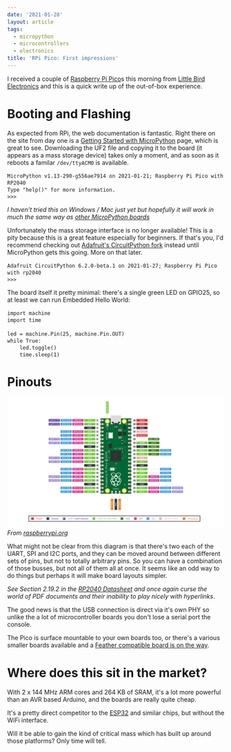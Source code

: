```yaml
---
date: '2021-01-28'
layout: article
tags:
  - micropython
  - microcontrollers
  - electronics
title: 'RPi Pico: First impressions'
---
```


I received a couple of
[Raspberry Pi Pico](https://www.raspberrypi.org/documentation/pico/getting-started/)s
this morning from [Little Bird Electronics](https://www.littlebird.com.au/)
and this is a quick write up of the out-of-box experience.

# Booting and Flashing

As expected from RPi, the web documentation is fantastic.  Right there on the site
from day one is a
[Getting Started with MicroPython](https://www.raspberrypi.org/documentation/pico/getting-started/)
page, which is great to see.  Downloading the UF2 file and copying it to the
board (it appears as a mass storage device) takes only a moment, and as soon
as it reboots a familar `/dev/ttyACM0` is available.

```
MicroPython v1.13-290-g556ae7914 on 2021-01-21; Raspberry Pi Pico with RP2040
Type "help()" for more information.
>>> 
```

*I haven't tried this on Windows / Mac just yet but hopefully it will work in 
much the same way as [other MicroPython boards](http://mpy-tut.zoic.org/tut/installing.html)*

Unfortunately the mass storage interface is no longer available!  This is a pity
because this is a great feature especially for beginners.  If that's you, I'd
recommend checking out
[Adafruit's CircuitPython fork](https://circuitpython.org/board/raspberry_pi_pico/)
instead until MicroPython gets this going.
More on that later.

```
Adafruit CircuitPython 6.2.0-beta.1 on 2021-01-27; Raspberry Pi Pico with rp2040
>>> 
```

The board itself it pretty minimal: there's a single green LED on GPIO25, so at
least we can run Embedded Hello World:

```
import machine
import time

led = machine.Pin(25, machine.Pin.OUT)
while True:
    led.toggle()
    time.sleep(1)
```

# Pinouts

![RPi Pico Pinout](img/Pico-R3-Pinout.svg)
*From [raspberrypi.org](https://www.raspberrypi.org/documentation/pico/getting-started/)*

What might not be clear from this diagram is that there's two each of the
UART, SPI and I2C ports, and they can be moved around between different sets of pins,
but not to totally arbitrary pins.  So you can have a combination of those busses, but
not all of them all at once.  It seems like an odd way to do things but perhaps it
will make board layouts simpler.

*See Section 2.19.2 in the [RP2040 Datasheet](https://datasheets.raspberrypi.org/rp2040/rp2040-datasheet.pdf) and once again curse the world of PDF documents and their inability to play
nicely with hyperlinks*.

The good news is that the USB connection is direct via it's own PHY so unlike the 
a lot of microcontroller boards you don't lose a serial port the console.

The Pico is surface mountable to your own boards too, or there's a various smaller
boards available 
and a [Feather compatible board is on the way](https://www.adafruit.com/feather2040).

# Where does this sit in the market?

With 2 x 144 MHz ARM cores and 264 KB of SRAM, it's a lot more powerful than 
an AVR based Arduino, and the boards are really quite cheap.

It's a pretty direct competitor to the
[ESP32](/tag/esp32/) and similar chips, but without the WiFi interface.

Will it be able to gain the kind of critical mass which has built up around those
platforms?  Only time will tell.


